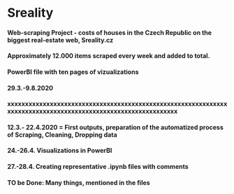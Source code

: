 # Sreality
#### Web-scraping Project - costs of houses in the Czech Republic on the biggest real-estate web, Sreality.cz
#### Approximately 12.000 items scraped every week and added to total.
#### PowerBI file with ten pages of vizualizations
#### 29.3.-9.8.2020
#### xxxxxxxxxxxxxxxxxxxxxxxxxxxxxxxxxxxxxxxxxxxxxxxxxxxxxxxxxxxxxxxxxxxxxxxxxxxxxxxxxxxxxxxxxxxxxxxxxxxxxxxxxxxxxx
#### 12.3.- 22.4.2020 = First outputs, preparation of the automatized process of Scraping, Cleaning, Dropping data
#### 24.-26.4. Visualizations in PowerBI
#### 27.-28.4. Creating representative .ipynb files with comments
#### TO be Done: Many things, mentioned in the files
